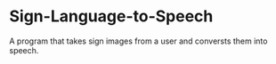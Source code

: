 # Sign-Language-to-Speech
A program that takes sign images from a user and conversts them into speech. 
